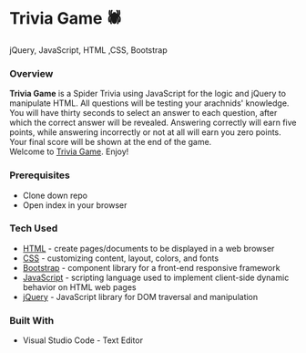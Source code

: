 # Trivia Game **:spider:**
jQuery, JavaScript, HTML ,CSS, Bootstrap


### Overview

**Trivia Game** is a Spider Trivia using JavaScript for the logic and jQuery to manipulate HTML. All questions will be testing your arachnids' knowledge. You will have thirty seconds to select an answer to each question, after which the correct answer will be revealed. Answering correctly will earn five points, while answering incorrectly or not at all will earn you zero points. Your final score will be shown at the end of the game.
<br>
Welcome to [Trivia Game](https://bgitana.github.io/crystals-collector-game/). Enjoy!

### Prerequisites

- Clone down repo
- Open index in your browser
   

### Tech Used

* [HTML](https://html.com/) - create pages/documents to be displayed in a web browser
* [CSS](https://www.w3schools.com/Css/css_intro.asp) - customizing content, layout, colors, and fonts
* [Bootstrap](https://www.bootstrapcdn.com/) - component library for a front-end responsive framework
* [JavaScript](https://www.javascript.com/) - scripting language used to implement client-side dynamic behavior on HTML web pages
* [jQuery](https://jquery.com/) - JavaScript library for DOM traversal and manipulation


### Built With
- Visual Studio Code - Text Editor
